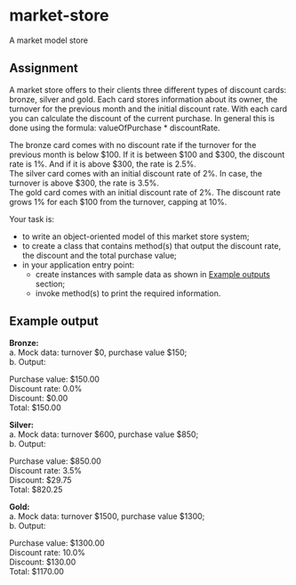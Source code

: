 # market-store
A market model store

## Assignment

A market store offers to their clients three different types of discount cards: bronze, silver and gold. Each card stores information about its owner, the turnover for the previous month and the initial discount rate. With each card you can calculate the discount of the current purchase. In general this is done using the formula: valueOfPurchase * discountRate.

The bronze card comes with no discount rate if the turnover for the previous month is below $100. If it is between $100 and $300, the discount rate is 1%. And if it is above $300, the rate is 2.5%.
<br>The silver card comes with an initial discount rate of 2%. In case, the turnover is above $300, the rate is 3.5%.
<br>The gold card comes with an initial discount rate of 2%. The discount rate grows 1% for each $100 from the turnover, capping at 10%.

Your task is:
<ul>
<li>to write an object-oriented model of this market store system;
<li>to create a class that contains method(s) that output the discount rate, the discount and the total purchase value;
<li>in your application entry point:
<ul>
<li>create instances with sample data as shown in <a href="https://github.com/jelenam86/market-store#example-output">Example outputs</a> section;
<li>invoke method(s) to print the required information.
</ul></ul>

## Example output
<b>Bronze:</b>
<br>a. Mock data: turnover $0, purchase value $150;
<br>b. Output:

Purchase value: $150.00
<br>Discount rate: 0.0%
<br>Discount: $0.00
<br>Total: $150.00

<b>Silver:</b>
<br>a. Mock data: turnover $600, purchase value $850;
<br>b. Output:

Purchase value: $850.00
<br>Discount rate: 3.5%
<br>Discount: $29.75
<br>Total: $820.25

<b>Gold:</b>
<br>a. Mock data: turnover $1500, purchase value $1300;
<br>b. Output:

Purchase value: $1300.00
<br>Discount rate: 10.0%
<br>Discount: $130.00
<br>Total: $1170.00

